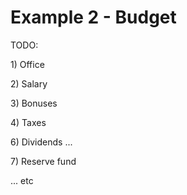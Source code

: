 # Example 2 - Budget

TODO:

1\) Office

2\) Salary

3\) Bonuses

4\) Taxes

6\) Dividends ...

7\) Reserve fund 

... etc

